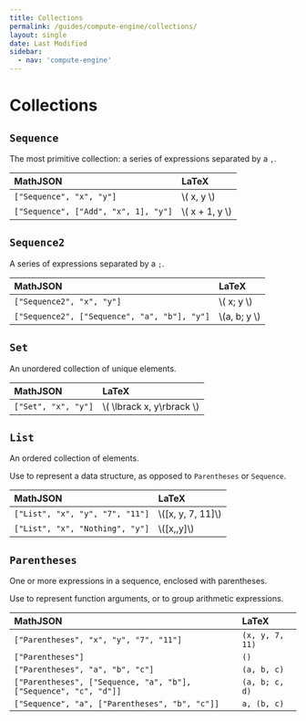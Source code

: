 ```yaml
---
title: Collections
permalink: /guides/compute-engine/collections/
layout: single
date: Last Modified
sidebar:
  - nav: 'compute-engine'
---
```


<script type='module'>
    import {  renderMathInDocument } 
      from '//unpkg.com/mathlive/dist/mathlive.min.mjs';
    renderMathInDocument({
      TeX: {
        delimiters: {
          inline: [ ['$', '$'], ['\\(', '\\)']],
          display: [['$$', '$$'],['\\[', '\\]']],
        },
      },
      asciiMath: null,
      processEnvironments : false,
      renderAccessibleContent: false,
    });
</script>

# Collections

## `Sequence`

The most primitive collection: a series of expressions separated by a `,`.

| MathJSON                             | LaTeX            |
| :----------------------------------- | :--------------- |
| `["Sequence", "x", "y"]`             | \\( x, y \\)     |
| `["Sequence", ["Add", "x", 1], "y"]` | \\( x + 1, y \\) |

## `Sequence2`

A series of expressions separated by a `;`.

| MathJSON                                     | LaTeX          |
| :------------------------------------------- | :------------- |
| `["Sequence2", "x", "y"]`                    | \\( x; y \\)   |
| `["Sequence2", ["Sequence", "a", "b"], "y"]` | \\(a, b; y \\) |

## `Set`

An unordered collection of unique elements.

| MathJSON            | LaTeX                       |
| :------------------ | :-------------------------- |
| `["Set", "x", "y"]` | \\( \lbrack x, y\rbrack \\) |

## `List`

An ordered collection of elements.

Use to represent a data structure, as opposed to `Parentheses` or `Sequence`.

| MathJSON                        | LaTeX               |
| :------------------------------ | :------------------ |
| `["List", "x", "y", "7", "11"]` | \\([x, y, 7, 11]\\) |
| `["List", "x", "Nothing", "y"]` | \\([x,,y]\\)        |

## `Parentheses`

One or more expressions in a sequence, enclosed with parentheses.

Use to represent function arguments, or to group arithmetic expressions.

| MathJSON                                                         | LaTeX           |
| :--------------------------------------------------------------- | :-------------- |
| `["Parentheses", "x", "y", "7", "11"]`                           | `(x, y, 7, 11)` |
| `["Parentheses"]`                                                | `()`            |
| `["Parentheses", "a", "b", "c"]`                                 | `(a, b, c)`     |
| `["Parentheses", ["Sequence, "a", "b"], ["Sequence", "c", "d"]]` | `(a, b; c, d)`  |
| `["Sequence", "a", ["Parentheses", "b", "c"]]`                   | `a, (b, c)`     |
